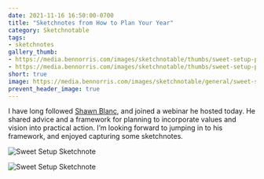 ```yaml
---
date: 2021-11-16 16:50:00-0700
title: "Sketchnotes from How to Plan Your Year"
category: Sketchnotable
tags:
- sketchnotes
gallery_thumb:
- https://media.bennorris.com/images/sketchnotable/thumbs/sweet-setup-plan-year-nov-2021-01.jpg
- https://media.bennorris.com/images/sketchnotable/thumbs/sweet-setup-plan-year-nov-2021-02.jpg
short: true
image: https://media.bennorris.com/images/sketchnotable/general/sweet-setup-plan-year-nov-2021-01.jpg
prevent_header_image: true
---
```


I have long followed [Shawn Blanc](https://shawnblanc.net), and joined a webinar he hosted today. He shared advice and a framework for planning to incorporate values and vision into practical action. I’m looking forward to jumping in to his framework, and enjoyed capturing some sketchnotes.

![Sweet Setup Sketchnote](https://media.bennorris.com/images/sketchnotable/general/sweet-setup-plan-year-nov-2021-01.jpg)

![Sweet Setup Sketchnote](https://media.bennorris.com/images/sketchnotable/general/sweet-setup-plan-year-nov-2021-02.jpg)
